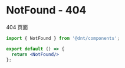 # NotFound - 404

404 页面

```jsx
import { NotFound } from '@dnt/components';

export default () => {
  return <NotFound/>
};
```

<!-- <code src="../demos/Page/Basic.tsx"></code> -->

